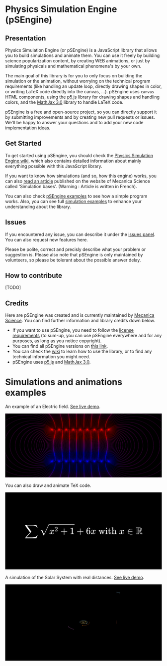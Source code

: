# Physics Simulation Engine (pSEngine)
## Presentation
Physics Simulation Engine (or pSEngine) is a JavaScript library that allows you to build simulations and animate them. You can use it freely by building science popularization content, by creating WEB animations, or just by simulating physicals and mathematical phenomena's by your own.

The main goal of this library is for you to only focus on building the simulation or the animation, without worrying on the technical program requirements (like handling an update loop, directly drawing shapes in color, or writing LaTeX code directly into the canvas, ...). pSEngine uses `canvas` HTML components, using the [p5.js](https://p5js.org/) library for drawing shapes and handling colors, and the [MathJax 3.0](https://www.mathjax.org/) library to handle LaTeX code.

pSEngine is a free and open-source project, so you can directly support it by submitting improvements and by creating new pull requests or issues. We'll be happy to answer your questions and to add your new code implementation ideas.

## Get Started
To get started using pSEngine, you should check the [Physics Simulation Engine wiki](https://github.com/mecanicascience/PhysicsSimulationEngine/wiki), which also contains detailed information about mainly everything possible with this JavaScript library.

If you want to know how simulations (and so, how this engine) works, you can also [read an article](https://mecanicascience.herokuapp.com/article/les_bases_de_la_simulation&articleview&3) published on the website of Mecanica Science called 'Simulation bases'. (Warning : Article is written in French).

You can also check [pSEngine examples](https://github.com/mecanicascience/PhysicsSimulationEngine/tree/master/examples) to see how a simple program works. Also, you can see full [simulation examples](https://github.com/mecanicascience/PhysicsSimulationEngine#simulations-and-animations-examples) to enhance your understanding about the library.

## Issues
If you encountered any issue, you can describe it under the [issues panel](https://github.com/mecanicascience/PhysicsSimulationEngine/issues). You can also request new features here.

Please be polite, correct and precisly describe what your problem or suggestion is. Please also note that pSEngine is only maintained by volunteers, so please be tolerant about the possible answer delay.

## How to contribute
[TODO]

## Credits
Here are pSEngine was created and is currently maintained by [Mecanica Science](https://mecanicascience.herokuapp.com/).
You can find further information and library credits down below.
 - If you want to use pSEngine, you need to follow the [license requirements](https://github.com/mecanicascience/PhysicsSimulationEngine/blob/master/LICENSE) (to sum-up, you can use pSEngine everywhere and for any purposes, as long as you notice copyright).
 - You can find all pSEngine versions on [this link](https://github.com/mecanicascience/PhysicsSimulationEngine/releases).
 - You can check the [wiki](https://github.com/mecanicascience/PhysicsSimulationEngine/wiki) to learn how to use the library, or to find any technical information you might need.
 - pSEngine uses [p5.js](https://p5js.org/) and [MathJax 3.0](https://www.mathjax.org/).


# Simulations and animations examples
An example of an Electric field. [See live demo](https://mecanicascience.herokuapp.com/simulationview/champ_electrique&simulationview&electromag&2).

![Electric field example](imgs/example_electric_field.png)

You can also draw and animate TeX code.

![TeX code drawing](imgs/example_tex_drawing.png)

A simulation of the Solar System with real distances. [See live demo](https://mecanicascience.herokuapp.com/simulationview/simulation_systeme_solaire&simulationview&mecanique&1).

![Solar System simulation](imgs/example_solar_system.png)

